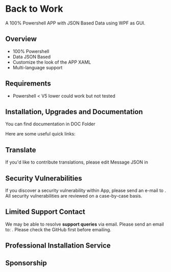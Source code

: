 # Back to Work

A 100% Powershell APP with JSON Based Data using WPF as GUI.

## Overview

- 100% Powershell
- Data JSON Based
- Customize the look of the APP XAML
- Multi-language support


## Requirements

- Powershell < V5 lower could work but not tested

## Installation, Upgrades and Documentation

You can find documentation in DOC Folder

Here are some useful quick links:

## Translate

If you'd like to contribute translations, please edit Message JSON in 

## Security Vulnerabilities

If you discover a security vulnerability within App, please send an e-mail to . All security vulnerabilities are reviewed on a case-by-case basis.

## Limited Support Contact

We may be able to resolve **support queries** via email. Please send an email to: . Please check the GitHub first before emailing.

## Professional Installation Service


## Sponsorship

